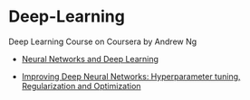 # Deep-Learning

Deep Learning Course on Coursera by Andrew Ng

* [Neural Networks and Deep Learning](https://www.coursera.org/learn/neural-networks-deep-learning/home/welcome)

* [Improving Deep Neural Networks: Hyperparameter tuning, Regularization and Optimization](https://www.coursera.org/learn/deep-neural-network/home/welcome)
